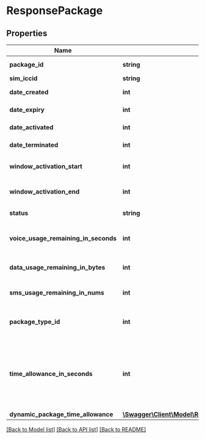 # ResponsePackage

## Properties
Name | Type | Description | Notes
------------ | ------------- | ------------- | -------------
**package_id** | **string** | The unique identifier of a package | 
**sim_iccid** | **string** | SIM ICCID | 
**date_created** | **int** | The created date of a package in epoch | 
**date_expiry** | **int** | The expiry date of a package in epoch | [optional] 
**date_activated** | **int** | The activation date of a package in epoch | [optional] 
**date_terminated** | **int** | The termination date of a package in epoch | [optional] 
**window_activation_start** | **int** | The date before which the package cannot be activated in epoch | [optional] 
**window_activation_end** | **int** | The time after which the package cannot be activated in epoch | [optional] 
**status** | **string** | The current status of a package | 
**voice_usage_remaining_in_seconds** | **int** | The number of seconds available to be used as part of this package | 
**data_usage_remaining_in_bytes** | **int** | The number of bytes available to be used as part of this package | 
**sms_usage_remaining_in_nums** | **int** | The number of SMSs available to be used as part of this package | 
**package_type_id** | **int** | The unique identifier of a package type that this package instance represents | 
**time_allowance_in_seconds** | **int** | The time period in seconds that a package lasts for after activation. This property and dynamicTimeAllowance are mutually exclusive. Only one of them must be set. | [optional] 
**dynamic_package_time_allowance** | [**\Swagger\Client\Model\ResponseDynamicPackageTimeAllowance**](ResponseDynamicPackageTimeAllowance.md) |  | [optional] 

[[Back to Model list]](../../README.md#documentation-for-models) [[Back to API list]](../../README.md#documentation-for-api-endpoints) [[Back to README]](../../README.md)


